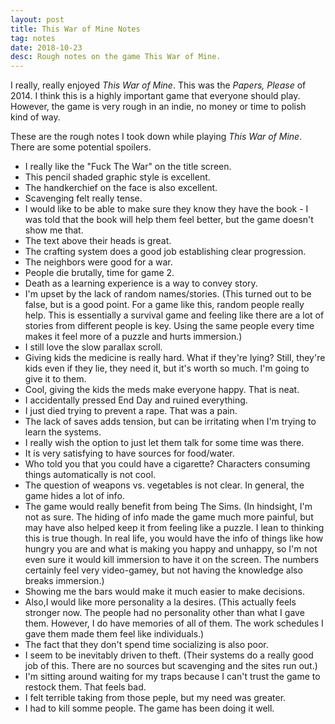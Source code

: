 ```yaml
---
layout: post
title: This War of Mine Notes
tag: notes
date: 2018-10-23
desc: Rough notes on the game This War of Mine.
---
```



I really, really enjoyed *This War of Mine*. This was the *Papers, Please* of 2014. I think this is a highly important game that everyone should play. However, the game is very rough in an indie, no money or time to polish kind of way.


These are the rough notes I took down while playing *This War of Mine*. There are some potential spoilers.
- I really like the "Fuck The War" on the title screen.
- This pencil shaded graphic style is excellent.
- The handkerchief on the face is also excellent.
- Scavenging felt really tense.
- I would like to be able to make sure they know they have the book - I was told that the book will help them feel better, but the game doesn't show me that.
- The text above their heads is great.
- The crafting system does a good job establishing clear progression.
- The neighbors were good for a war.
- People die brutally, time for game 2.
- Death as a learning experience is a way to convey story.
- I'm upset by the lack of random names/stories. (This turned out to be false, but is a good point. For a game like this, random people really help. This is essentially a survival game and feeling like there are a lot of stories from different people is key. Using the same people every time makes it feel more of a puzzle and hurts immersion.)
- I still love the slow parallax scroll.
- Giving kids the medicine is really hard. What if they're lying? Still, they're kids even if they lie, they need it, but it's worth so much. I'm going to give it to them.
- Cool, giving the kids the meds make everyone happy. That is neat.
- I accidentally pressed End Day and ruined everything.
- I just died trying to prevent a rape. That was a pain.
- The lack of saves adds tension, but can be irritating when I'm trying to learn the systems.
- I really wish the option to just let them talk for some time was there.
- It is very satisfying to have sources for food/water.
- Who told you that you could have a cigarette? Characters consuming things automatically is not cool.
- The question of weapons vs. vegetables is not clear. In general, the game hides a lot of info.
- The game would really benefit from being The Sims. (In hindsight, I'm not as sure. The hiding of info made the game much more painful, but may have also helped keep it from feeling like a puzzle. I lean to thinking this is true though. In real life, you would have the info of things like how hungry you are and what is making you happy and unhappy, so I'm not even sure it would kill immersion to have it on the screen. The numbers certainly feel very video-gamey, but not having the knowledge also breaks immersion.)
- Showing me the bars would make it much easier to make decisions.
- Also,I would like more personality a la desires. (This actually feels stronger now. The people had no personality other than what I gave them. However, I do have memories of all of them. The work schedules I gave them made them feel like individuals.)
- The fact that they don't spend time socializing is also poor.
- I seem to be inevitably driven to theft. (Their systems do a really good job of this. There are no sources but scavenging and the sites run out.)
- I'm sitting around waiting for my traps because I can't trust the game to restock them. That feels bad.
- I felt terrible taking from those peple, but my need was greater.
- I had to kill somme people. The game has been doing it well.
  


